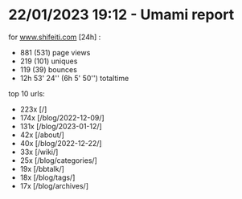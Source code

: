 # 22/01/2023 19:12 - Umami report
for www.shifeiti.com [24h] :

 - 881 (531) page views
 - 219 (101) uniques
 - 119 (39) bounces
 - 12h 53' 24'' (6h 5' 50'') totaltime


top 10 urls:
 - 223x [/]
 - 174x [/blog/2022-12-09/]
 - 131x [/blog/2023-01-12/]
 - 42x [/about/]
 - 40x [/blog/2022-12-22/]
 - 33x [/wiki/]
 - 25x [/blog/categories/]
 - 19x [/bbtalk/]
 - 18x [/blog/tags/]
 - 17x [/blog/archives/]


